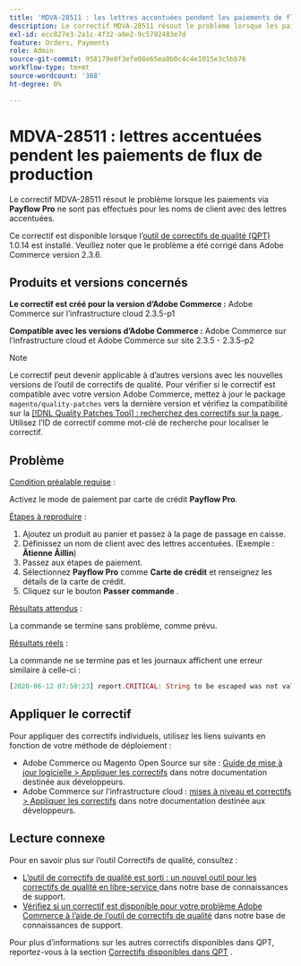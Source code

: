 ```yaml
---
title: 'MDVA-28511 : les lettres accentuées pendent les paiements de flux de production'
description: Le correctif MDVA-28511 résout le problème lorsque les paiements via **Payflow Pro** ne sont pas terminés pour les noms de clients avec des lettres accentuées.
exl-id: ecc827e3-2a1c-4f32-a0e2-9c5792483e7d
feature: Orders, Payments
role: Admin
source-git-commit: 958179e0f3efe08e65ea8b0c4c4e1015e3c5bb76
workflow-type: tm+mt
source-wordcount: '368'
ht-degree: 0%

---
```


# MDVA-28511 : lettres accentuées pendent les paiements de flux de production

Le correctif MDVA-28511 résout le problème lorsque les paiements via **Payflow Pro** ne sont pas effectués pour les noms de client avec des lettres accentuées.

Ce correctif est disponible lorsque l’[outil de correctifs de qualité (QPT)](https://devdocs.magento.com/guides/v2.4/comp-mgr/patching.html#mqp) 1.0.14 est installé. Veuillez noter que le problème a été corrigé dans Adobe Commerce version 2.3.6.

## Produits et versions concernés

**Le correctif est créé pour la version d’Adobe Commerce :** Adobe Commerce sur l’infrastructure cloud 2.3.5-p1

**Compatible avec les versions d’Adobe Commerce :** Adobe Commerce sur l’infrastructure cloud et Adobe Commerce sur site 2.3.5 - 2.3.5-p2

>[!NOTE]
>
>Le correctif peut devenir applicable à d’autres versions avec les nouvelles versions de l’outil de correctifs de qualité. Pour vérifier si le correctif est compatible avec votre version Adobe Commerce, mettez à jour le package `magento/quality-patches` vers la dernière version et vérifiez la compatibilité sur la [[!DNL Quality Patches Tool] : recherchez des correctifs sur la page ](https://devdocs.magento.com/quality-patches/tool.html#patch-grid). Utilisez l’ID de correctif comme mot-clé de recherche pour localiser le correctif.

## Problème

<u>Condition préalable requise</u> :

Activez le mode de paiement par carte de crédit **Payflow Pro**.

<u>Étapes à reproduire</u> :

1. Ajoutez un produit au panier et passez à la page de passage en caisse.
1. Définissez un nom de client avec des lettres accentuées. (Exemple : **Ãtienne Ãillin**)
1. Passez aux étapes de paiement.
1. Sélectionnez **Payflow Pro** comme **Carte de crédit** et renseignez les détails de la carte de crédit.
1. Cliquez sur le bouton **Passer commande** .

<u>Résultats attendus</u> :

La commande se termine sans problème, comme prévu.

<u>Résultats réels</u> :

La commande ne se termine pas et les journaux affichent une erreur similaire à celle-ci :

```php
[2020-06-12 07:50:23] report.CRITICAL: String to be escaped was not valid UTF-8 or could not be converted: �?tienne �?illini [] []
```

## Appliquer le correctif

Pour appliquer des correctifs individuels, utilisez les liens suivants en fonction de votre méthode de déploiement :

* Adobe Commerce ou Magento Open Source sur site : [Guide de mise à jour logicielle > Appliquer les correctifs](https://devdocs.magento.com/guides/v2.4/comp-mgr/patching/mqp.html) dans notre documentation destinée aux développeurs.
* Adobe Commerce sur l’infrastructure cloud : [mises à niveau et correctifs > Appliquer les correctifs](https://devdocs.magento.com/cloud/project/project-patch.html) dans notre documentation destinée aux développeurs.

## Lecture connexe

Pour en savoir plus sur l’outil Correctifs de qualité, consultez :

* [ L’outil de correctifs de qualité est sorti : un nouvel outil pour les correctifs de qualité en libre-service ](/help/announcements/adobe-commerce-announcements/magento-quality-patches-released-new-tool-to-self-serve-quality-patches.md) dans notre base de connaissances de support.
* [Vérifiez si un correctif est disponible pour votre problème Adobe Commerce à l’aide de l’outil de correctifs de qualité](/help/support-tools/patches-available-in-qpt-tool/check-patch-for-magento-issue-with-magento-quality-patches.md) dans notre base de connaissances de support.

Pour plus d’informations sur les autres correctifs disponibles dans QPT, reportez-vous à la section [Correctifs disponibles dans QPT](https://support.magento.com/hc/en-us/sections/360010506631-Patches-available-in-MQP-tool-) .
